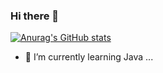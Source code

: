 ### Hi there 👋

[![Anurag's GitHub stats](https://github-readme-stats.vercel.app/api?username=joaoramos09)](https://github.com/anuraghazra/github-readme-stats)

- 🌱 I’m currently learning Java ...

